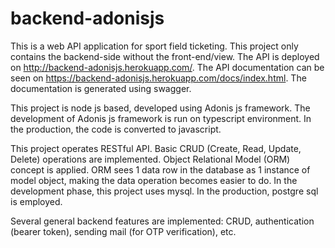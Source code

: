 # backend-adonisjs

This is a web API application for sport field ticketing. This project only contains the backend-side without the front-end/view. The API is deployed on http://backend-adonisjs.herokuapp.com/. The API documentation can be seen on https://backend-adonisjs.herokuapp.com/docs/index.html. The documentation is generated using swagger.

This project is node js based, developed using Adonis js framework. The development of Adonis js framework is run on typescript environment. In the production, the code is converted to javascript. 

This project operates RESTful API. Basic CRUD (Create, Read, Update, Delete) operations are implemented. Object Relational Model (ORM) concept is applied. ORM sees 1 data row in the database as 1 instance of model object, making the data operation becomes easier to do. In the development phase, this project uses mysql. In the production, postgre sql is employed.

Several general backend features are implemented: CRUD, authentication (bearer token), sending mail (for OTP verification), etc.
